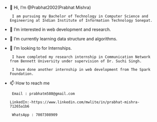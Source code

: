 - 👋 Hi, I’m @Prabhat2002(Prabhat Mishra)

       I am pursuing my Bachelor of Technology in Computer Science and Engineering at Indian Institute of Information Technology Sonepat.

- 👀 I’m interested in web development and research.

- 🌱 I’m currently learning data structure and algorithms.

- 💞️ I’m looking to for Internships.

       I have completed my research internship in Communication Network from Bennett University under supervision of Dr. Suchi Singh.
 
       I have done another internship in web development from The Spark Foundation.

- 📫 How to reach me

       Email : prabhatm580@gmail.com

      LinkedIn:-https://www.linkedin.com/mwlite/in/prabhat-mishra-71265a1b6

       WhatsApp : 7007308909


